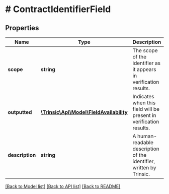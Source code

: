 # # ContractIdentifierField

## Properties

Name | Type | Description | Notes
------------ | ------------- | ------------- | -------------
**scope** | **string** | The scope of the identifier as it appears in verification results. |
**outputted** | [**\Trinsic\Api\Model\FieldAvailability**](FieldAvailability.md) | Indicates when this field will be present in verification results. |
**description** | **string** | A human-readable description of the identifier, written by Trinsic. |

[[Back to Model list]](../../README.md#models) [[Back to API list]](../../README.md#endpoints) [[Back to README]](../../README.md)
